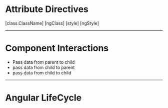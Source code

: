 # Attribute Directives

[class.ClassName]
[ngClass]
[style]
[ngStyle]

---

# Component Interactions

- Pass data from parent to child
- pass data from child to parent
- pass data from child to child

---

# Angular LifeCycle

